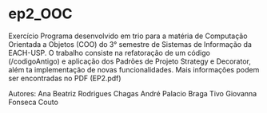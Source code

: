 # ep2_OOC

Exercício Programa desenvolvido em trio para a matéria de Computação Orientada a Objetos (COO) do 3° semestre de Sistemas de Informação da EACH-USP.
O trabalho consiste na refatoração de um código (/codigoAntigo) e aplicação dos Padrões de Projeto Strategy e Decorator, além ta implementação de novas funcionalidades.
Mais informações podem ser encontradas no PDF (EP2.pdf)

Autores:
Ana Beatriz Rodrigues Chagas
André Palacio Braga Tivo
Giovanna Fonseca Couto